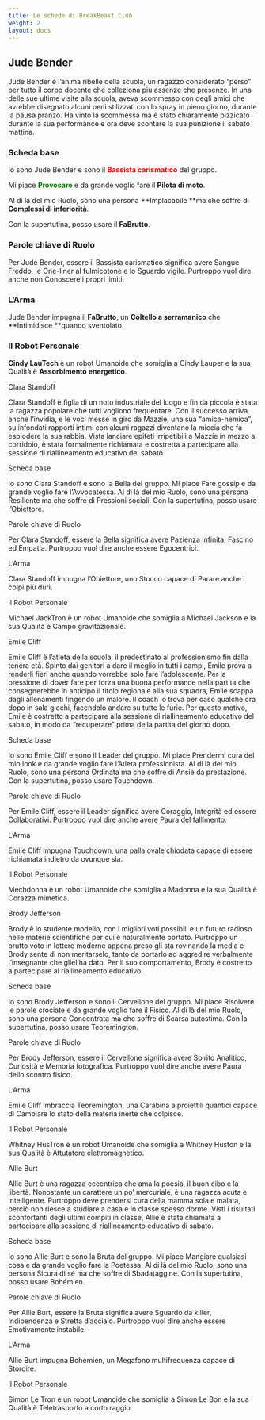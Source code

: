 ```yaml
---
title: Le schede di BreakBeast Club
weight: 2
layout: docs
---
```

## Jude Bender

Jude Bender è l’anima ribelle della scuola, un ragazzo considerato “perso” per tutto il corpo docente che colleziona più assenze che presenze.
In una delle sue ultime visite alla scuola, aveva scommesso con degli amici che avrebbe disegnato alcuni peni stilizzati con lo spray in pieno giorno, durante la pausa pranzo. Ha vinto la scommessa ma è stato chiaramente pizzicato durante la sua performance e ora deve scontare la sua punizione il sabato mattina.



### Scheda base

Io sono Jude Bender e sono il <span style="color:red">**Bassista carismatico**</span> del gruppo.

Mi piace <span style="color:green">**Provocare**</span> e da grande voglio fare il **Pilota di moto**</span>.

Al di là del mio Ruolo, sono una persona **Implacabile **ma che soffre di **Complessi di inferiorità**.

Con la supertutina, posso usare il **FaBrutto**.



### Parole chiave di Ruolo

Per Jude Bender, essere il Bassista carismatico significa avere Sangue Freddo, le One-liner al fulmicotone e lo Sguardo vigile. Purtroppo vuol dire anche non Conoscere i propri limiti.



### L’Arma

Jude Bender impugna il **FaBrutto**, un **Coltello a serramanico** che **Intimidisce **quando sventolato.



### Il Robot Personale

**Cindy LauTech** è un robot Umanoide che somiglia a Cindy Lauper e la sua Qualità è **Assorbimento energetico**.



Clara Standoff

Clara Standoff è figlia di un noto industriale del luogo e fin da piccola è stata la ragazza popolare che tutti vogliono frequentare. Con il successo arriva anche l’invidia, e le voci messe in giro da Mazzie, una sua “amica-nemica”, su infondati rapporti intimi con alcuni ragazzi diventano la miccia che fa esplodere la sua rabbia. Vista lanciare epiteti irripetibili a Mazzie in mezzo al corridoio, è stata formalmente richiamata e costretta a partecipare alla sessione di riallineamento educativo del sabato.

Scheda base

Io sono Clara Standoff e sono la Bella del gruppo.
Mi piace Fare gossip e da grande voglio fare l’Avvocatessa.
Al di là del mio Ruolo, sono una persona Resiliente ma che soffre di Pressioni sociali.
Con la supertutina, posso usare l’Obiettore.

Parole chiave di Ruolo

Per Clara Standoff, essere la Bella significa avere Pazienza infinita, Fascino ed Empatia. Purtroppo vuol dire anche essere Egocentrici.

L’Arma

Clara Standoff impugna l’Obiettore, uno Stocco capace di Parare anche i colpi più duri.

Il Robot Personale

Michael JackTron è un robot Umanoide che somiglia a Michael Jackson e la sua Qualità è Campo gravitazionale.

Emile Cliff

Emile Cliff è l’atleta della scuola, il predestinato al professionismo fin dalla tenera età. Spinto dai genitori a dare il meglio in tutti i campi, Emile prova a renderli fieri anche quando vorrebbe solo fare l’adolescente.  Per la pressione di dover fare per forza una buona performance nella partita che consegnerebbe in anticipo il titolo regionale alla sua squadra, Emile scappa dagli allenamenti fingendo un malore. Il coach lo trova per caso qualche ora dopo in sala giochi, facendolo andare su tutte le furie. Per questo motivo, Emile è costretto a partecipare alla sessione di riallineamento educativo del sabato, in modo da “recuperare” prima della partita del giorno dopo.

Scheda base

Io sono Emile Cliff e sono il Leader del gruppo.
Mi piace Prendermi cura del mio look e da grande voglio fare l’Atleta professionista.
Al di là del mio Ruolo, sono una persona Ordinata ma che soffre di Ansie da prestazione.
Con la supertutina, posso usare Touchdown.

Parole chiave di Ruolo

Per Emile Cliff, essere il Leader significa avere Coraggio, Integrità ed essere Collaborativi. Purtroppo vuol dire anche avere Paura del fallimento.

L’Arma

Emile Cliff impugna Touchdown, una palla ovale chiodata capace di essere richiamata indietro da ovunque sia.

Il Robot Personale

Mechdonna è un robot Umanoide che somiglia a Madonna e la sua Qualità è Corazza mimetica.

Brody Jefferson

Brody è lo studente modello, con i migliori voti possibili e un futuro radioso nelle materie scientifiche per cui è naturalmente portato. Purtroppo un brutto voto in lettere moderne appena preso gli sta rovinando la media e Brody sente di non meritarselo, tanto da portarlo ad aggredire verbalmente l’insegnante che gliel’ha dato. Per il suo comportamento, Brody è costretto a partecipare al riallineamento educativo.

Scheda base

Io sono Brody Jefferson e sono il Cervellone del gruppo.
Mi piace Risolvere le parole crociate e da grande voglio fare il Fisico.
Al di là del mio Ruolo, sono una persona Concentrata ma che soffre di Scarsa autostima.
Con la supertutina, posso usare Teoremington.

Parole chiave di Ruolo

Per Brody Jefferson, essere il Cervellone significa avere Spirito Analitico, Curiosità e Memoria fotografica. Purtroppo vuol dire anche avere Paura dello scontro fisico.

L’Arma

Emile Cliff imbraccia Teoremington, una Carabina a proiettili quantici capace di Cambiare lo stato della materia inerte che colpisce.

Il Robot Personale

Whitney HusTron è un robot Umanoide che somiglia a Whitney Huston e la sua Qualità è Attutatore elettromagnetico.

Allie Burt

Allie Burt è una ragazza eccentrica che ama la poesia, il buon cibo e la libertà. Nonostante un carattere un po’ mercuriale, è una ragazza acuta e intelligente. Purtroppo deve prendersi cura della mamma sola e malata, perciò non riesce a studiare a casa e in classe spesso dorme. Visti i risultati sconfortanti degli ultimi compiti in classe, Allie è stata chiamata a partecipare alla sessione di riallineamento educativo di sabato.

Scheda base

Io sono Allie Burt e sono la Bruta del gruppo.
Mi piace Mangiare qualsiasi cosa e da grande voglio fare la Poetessa.
Al di là del mio Ruolo, sono una persona Sicura di sé ma che soffre di Sbadataggine.
Con la supertutina, posso usare Bohémien.

Parole chiave di Ruolo

Per Allie Burt, essere la Bruta significa avere Sguardo da killer, Indipendenza e Stretta d’acciaio. Purtroppo vuol dire anche essere Emotivamente instabile.

L’Arma

Allie Burt impugna Bohémien, un Megafono multifrequenza capace di Stordire.

Il Robot Personale

Simon Le Tron è un robot Umanoide che somiglia a Simon Le Bon e la sua Qualità è Teletrasporto a corto raggio.
